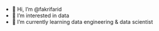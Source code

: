 - 👋 Hi, I’m @fakrifarid
- 👀 I’m interested in data
- 🌱 I’m currently learning data engineering & data scientist


<!---
fakrifarid/fakrifarid is a ✨ special ✨ repository because its `README.md` (this file) appears on your GitHub profile.
You can click the Preview link to take a look at your changes.
--->
